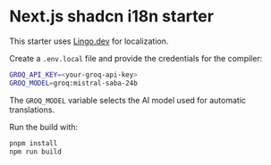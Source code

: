 # Next.js shadcn i18n starter

This starter uses [Lingo.dev](https://lingo.dev/) for localization.

Create a `.env.local` file and provide the credentials for the compiler:

```bash
GROQ_API_KEY=<your-groq-api-key>
GROQ_MODEL=groq:mistral-saba-24b
```

The `GROQ_MODEL` variable selects the AI model used for automatic translations.

Run the build with:

```bash
pnpm install
npm run build
```



